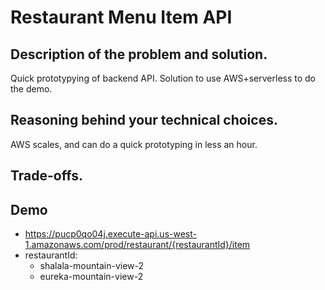 # Restaurant Menu Item API

## Description of the problem and solution.
Quick prototypying of backend API.
Solution to use AWS+serverless to do the demo.

## Reasoning behind your technical choices.
AWS scales, and can do a quick prototyping in less an hour.

## Trade-offs.

## Demo
* https://pucp0qo04j.execute-api.us-west-1.amazonaws.com/prod/restaurant/{restaurantId}/item
* restaurantId:
  * shalala-mountain-view-2
  * eureka-mountain-view-2

